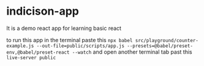 # indicison-app

It is a demo react app for learning basic react

to run this app in the terminal paste this
`npx babel src/playground/counter-example.js --out-file=public/scripts/app.js --presets=@babel/preset-env,@babel/preset-react --watch`
and open another terminal tab past this
`live-server public`
